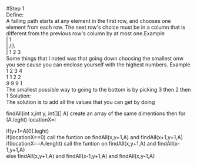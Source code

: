 #Step 1  
Define:  
A falling path starts at any element in the first row, and chooses one element from each row.  The next row's choice must be in a column that is different from the previous row's column by at most one.Example  
|      1  
|     /|\  
|    1 2 3  
Some things that I noted was that going down choosing the smallest onw you see cause you can enclose yourself with the highest numbers. Example  
1 2 3 4  
1 1 2 2  
9 9 9 1  
The smallest possible way to going to the bottom is by picking 3 then 2 then 1
Solution:  
The solution is to add all the values that you can get by doing

findAll(int x,int y, int[][] A)
create an array of the same dimentions
then 
for (A.leght)
locationX=i  
  
if(y+1<A[0].leght)  
if(locationX==0) call the funtion on findAll(x,y+1,A) and findAll(x+1,y+1,A)  
if(locationX==A.lenght) call the funtion on findAll(x,y+1,A) and findAll(x-1,y+1,A)  
else findAll(x,y+1,A) and findAll(x-1,y+1,A) and findAll(x,y-1,A)  
 
